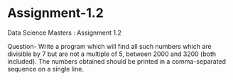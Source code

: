 # Assignment-1.2
Data Science Masters : Assignment 1.2

Question- 
Write a program which will find all such numbers which are divisible by 7 but are not a
multiple of 5, between 2000 and 3200 (both included). The numbers obtained should be
printed in a comma-separated sequence on a single line.

